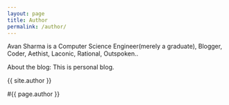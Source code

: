 ```yaml
---
layout: page
title: Author
permalink: /author/
---
```





Avan Sharma is a Computer Science Engineer(merely a graduate),  Blogger,  Coder,  Aethist, Laconic,  Rational, Outspoken..

About the blog: This is personal blog.

{{ site.author }}

#{{ page.author }}




